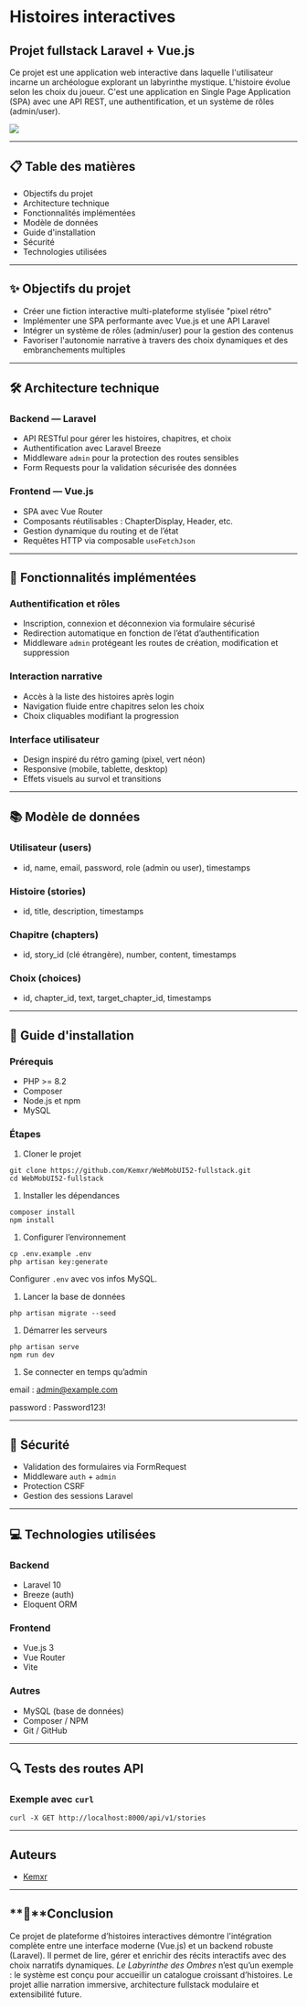 # Histoires interactives

## Projet fullstack Laravel + Vue.js

Ce projet est une application web interactive dans laquelle l'utilisateur incarne un archéologue explorant un labyrinthe mystique. L'histoire évolue selon les choix du joueur. C'est une application en Single Page Application (SPA) avec une API REST, une authentification, et un système de rôles (admin/user).

<img src="/public/mazeIcon.svg">

---

## 📋 Table des matières

- Objectifs du projet
- Architecture technique
- Fonctionnalités implémentées
- Modèle de données
- Guide d'installation
- Sécurité
- Technologies utilisées

---

## ✨ Objectifs du projet

- Créer une fiction interactive multi-plateforme stylisée "pixel rétro"
- Implémenter une SPA performante avec Vue.js et une API Laravel
- Intégrer un système de rôles (admin/user) pour la gestion des contenus
- Favoriser l'autonomie narrative à travers des choix dynamiques et des embranchements multiples

---

## 🛠️ Architecture technique

### Backend — Laravel

- API RESTful pour gérer les histoires, chapitres, et choix
- Authentification avec Laravel Breeze
- Middleware `admin` pour la protection des routes sensibles
- Form Requests pour la validation sécurisée des données

### Frontend — Vue.js

- SPA avec Vue Router
- Composants réutilisables : ChapterDisplay, Header, etc.
- Gestion dynamique du routing et de l’état
- Requêtes HTTP via composable `useFetchJson`

---

## 🌟 Fonctionnalités implémentées

### Authentification et rôles

- Inscription, connexion et déconnexion via formulaire sécurisé
- Redirection automatique en fonction de l’état d’authentification
- Middleware `admin` protégeant les routes de création, modification et suppression

### Interaction narrative

- Accès à la liste des histoires après login
- Navigation fluide entre chapitres selon les choix
- Choix cliquables modifiant la progression

### Interface utilisateur

- Design inspiré du rétro gaming (pixel, vert néon)
- Responsive (mobile, tablette, desktop)
- Effets visuels au survol et transitions

---

## 📚 Modèle de données

### Utilisateur (users)

- id, name, email, password, role (admin ou user), timestamps

### Histoire (stories)

- id, title, description, timestamps

### Chapitre (chapters)

- id, story_id (clé étrangère), number, content, timestamps

### Choix (choices)

- id, chapter_id, text, target_chapter_id, timestamps

---

## 🚀 Guide d'installation

### Prérequis

- PHP >= 8.2
- Composer
- Node.js et npm
- MySQL

### Étapes

1. Cloner le projet

```
git clone https://github.com/Kemxr/WebMobUI52-fullstack.git
cd WebMobUI52-fullstack
```

1. Installer les dépendances

```
composer install
npm install
```

1. Configurer l’environnement

```
cp .env.example .env
php artisan key:generate
```

Configurer `.env` avec vos infos MySQL.

1. Lancer la base de données

```
php artisan migrate --seed
```

1. Démarrer les serveurs

```
php artisan serve
npm run dev
```

1. Se connecter en temps qu’admin

email : admin@example.com

password : Password123!

---

## 🔐 Sécurité

- Validation des formulaires via FormRequest
- Middleware `auth` + `admin`
- Protection CSRF
- Gestion des sessions Laravel

---

## 💻 Technologies utilisées

### Backend

- Laravel 10
- Breeze (auth)
- Eloquent ORM

### Frontend

- Vue.js 3
- Vue Router
- Vite

### Autres

- MySQL (base de données)
- Composer / NPM
- Git / GitHub

---

## 🔍 Tests des routes API

### Exemple avec `curl`

```
curl -X GET http://localhost:8000/api/v1/stories
```

---

## Auteurs

- [Kemxr](https://github.com/Kemxr)

---

## **🧩**Conclusion

Ce projet de plateforme d’histoires interactives démontre l'intégration complète entre une interface moderne (Vue.js) et un backend robuste (Laravel). Il permet de lire, gérer et enrichir des récits interactifs avec des choix narratifs dynamiques. *Le Labyrinthe des Ombres* n’est qu’un exemple : le système est conçu pour accueillir un catalogue croissant d’histoires. Le projet allie narration immersive, architecture fullstack modulaire et extensibilité future.